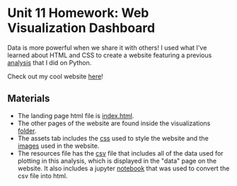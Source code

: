 # Unit 11 Homework: Web Visualization Dashboard

Data is more powerful when we share it with others! I used what I've learned about HTML and CSS to create a website featuring a previous [analysis](https://github.com/sheylaperez96/python-api-challenge) that I did on Python.

Check out my cool website [here](https://sheylaperez96.github.io/Web-Design-Challenge/)!

## Materials
- The landing page html file is [index.html](/index.html).
- The other pages of the website are found inside the visualizations [folder](/visualizations/).
- The assets tab includes the [css](/assets/css/style.css) used to style the website and the [images](/assets/images/) used in the website.
- The resources file has the [csv](/Resources/cities.csv) file that includes all of the data used for plotting in this analysis, which is displayed in the "data" page on the website. It also includes a jupyter [notebook](/Resources/convertToHTML.ipynb) that was used to convert the csv file into html.



